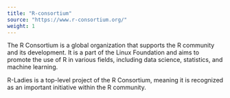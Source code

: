 ```yaml
---
title: "R-consortium"
source: "https://www.r-consortium.org/"
weight: 1
---
```


The R Consortium is a global organization that supports the R community and its development. 
It is a part of the Linux Foundation and aims to promote the use of R in various fields, including data science, statistics, and machine learning.

R-Ladies is a top-level project of the R Consortium, meaning it is recognized as an important initiative within the R community.

